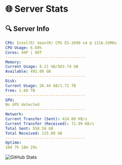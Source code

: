 # 🌐 Server Stats
## 🔍 Server Info
```yaml
CPU: Intel(R) Xeon(R) CPU E5-2699 v4 @ 1316.55MHz
CPU Usage: 6.60%
Cores: 44P | 88T
-----------------------------------
Memory:
Current Usage: 8.21 GB/503.74 GB
Available: 492.08 GB
-----------------------------------
Disk:
Current Usage: 26.44 GB/1.71 TB
Free: 1.60 TB
-----------------------------------
GPU:
No GPU detected
-----------------------------------
Network:
Current Transfer (Sent): 424.00 KB/s
Current Transfer (Received): 71.99 KB/s
Total Sent: 550.58 GB
Total Received: 125.89 GB
-----------------------------------
Uptime:
10d 7h 18m 29s
```
![GitHub Stats](https://img.shields.io/badge/Updated-2025-04-30_00:27:17-blue)
